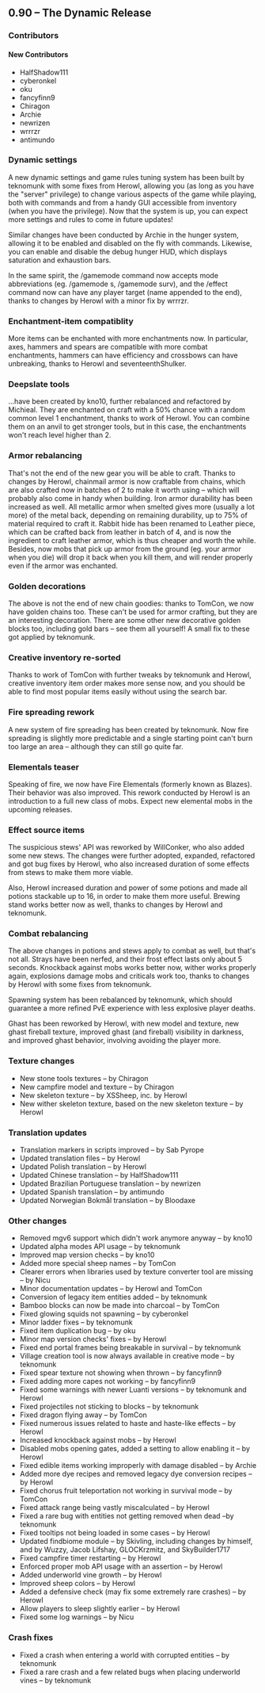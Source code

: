 ## 0.90 – The Dynamic Release

### Contributors
#### New Contributors
* HalfShadow111
* cyberonkel
* oku
* fancyfinn9
* Chiragon
* Archie
* newrizen
* wrrrzr
* antimundo

### Dynamic settings
A new dynamic settings and game rules tuning system has been built by teknomunk with some fixes from Herowl, allowing you (as long as you have the "server" privilege) to change various aspects of the game while playing, both with commands and from a handy GUI accessible from inventory (when you have the privilege). Now that the system is up, you can expect more settings and rules to come in future updates!

Similar changes have been conducted by Archie in the hunger system, allowing it to be enabled and disabled on the fly with commands. Likewise, you can enable and disable the debug hunger HUD, which displays saturation and exhaustion bars.

In the same spirit, the /gamemode command now accepts mode abbreviations (eg. /gamemode s, /gamemode surv), and the /effect command now can have any player target (name appended to the end), thanks to changes by Herowl with a minor fix by wrrrzr.

### Enchantment-item compatiblity
More items can be enchanted with more enchantments now. In particular, axes, hammers and spears are compatible with more combat enchantments, hammers can have efficiency and crossbows can have unbreaking, thanks to Herowl and seventeenthShulker.

### Deepslate tools
...have been created by kno10, further rebalanced and refactored by Michieal. They are enchanted on craft with a 50% chance with a random common level 1 enchantment, thanks to work of Herowl. You can combine them on an anvil to get stronger tools, but in this case, the enchantments won't reach level higher than 2.

### Armor rebalancing
That's not the end of the new gear you will be able to craft. Thanks to changes by Herowl, chainmail armor is now craftable from chains, which are also crafted now in batches of 2 to make it worth using – which will probably also come in handy when building. Iron armor durability has been increased as well. All metallic armor when smelted gives more (usually a lot more) of the metal back, depending on remaining durability, up to 75% of material required to craft it. Rabbit hide has been renamed to Leather piece, which can be crafted back from leather in batch of 4, and is now the ingredient to craft leather armor, which is thus cheaper and worth the while. Besides, now mobs that pick up armor from the ground (eg. your armor when you die) will drop it back when you kill them, and will render properly even if the armor was enchanted.

### Golden decorations
The above is not the end of new chain goodies: thanks to TomCon, we now have golden chains too. These can't be used for armor crafting, but they are an interesting decoration. There are some other new decorative golden blocks too, including gold bars – see them all yourself! A small fix to these got applied by teknomunk.

### Creative inventory re-sorted
Thanks to work of TomCon with further tweaks by teknomunk and Herowl, creative inventory item order makes more sense now, and you should be able to find most popular items easily without using the search bar.

### Fire spreading rework
A new system of fire spreading has been created by teknomunk. Now fire spreading is slightly more predictable and a single starting point can't burn too large an area – although they can still go quite far.

### Elementals teaser
Speaking of fire, we now have Fire Elementals (formerly known as Blazes). Their behavior was also improved. This rework conducted by Herowl is an introduction to a full new class of mobs. Expect new elemental mobs in the upcoming releases.

### Effect source items
The suspicious stews' API was reworked by WillConker, who also added some new stews. The changes were further adopted, expanded, refactored and got bug fixes by Herowl, who also increased duration of some effects from stews to make them more viable.

Also, Herowl increased duration and power of some potions and made all potions stackable up to 16, in order to make them more useful. Brewing stand works better now as well, thanks to changes by Herowl and teknomunk.

### Combat rebalancing
The above changes in potions and stews apply to combat as well, but that's not all. Strays have been nerfed, and their frost effect lasts only about 5 seconds. Knockback against mobs works better now, wither works properly again, explosions damage mobs and criticals work too, thanks to changes by Herowl with some fixes from teknomunk.

Spawning system has been rebalanced by teknomunk, which should guarantee a more refined PvE experience with less explosive player deaths.

Ghast has been reworked by Herowl, with new model and texture, new ghast fireball texture, improved ghast (and fireball) visibility in darkness, and improved ghast behavior, involving avoiding the player more.

### Texture changes
* New stone tools textures – by Chiragon
* New campfire model and texture – by Chiragon
* New skeleton texture – by XSSheep, inc. by Herowl
* New wither skeleton texture, based on the new skeleton texture – by Herowl

### Translation updates
* Translation markers in scripts improved – by Sab Pyrope
* Updated translation files – by Herowl
* Updated Polish translation – by Herowl
* Updated Chinese translation – by HalfShadow111
* Updated Brazilian Portuguese translation – by newrizen
* Updated Spanish translation – by antimundo
* Updated Norwegian Bokmål translation – by Bloodaxe

### Other changes
* Removed mgv6 support which didn't work anymore anyway – by kno10
* Updated alpha modes API usage – by teknomunk
* Improved map version checks – by kno10
* Added more special sheep names – by TomCon
* Clearer errors when libraries used by texture converter tool are missing – by Nicu
* Minor documentation updates – by Herowl and TomCon
* Conversion of legacy item entities added – by teknomunk
* Bamboo blocks can now be made into charcoal – by TomCon
* Fixed glowing squids not spawning – by cyberonkel
* Minor ladder fixes – by teknomunk
* Fixed item duplication bug – by oku
* Minor map version checks' fixes – by Herowl
* Fixed end portal frames being breakable in survival – by teknomunk
* Village creation tool is now always available in creative mode – by teknomunk
* Fixed spear texture not showing when thrown – by fancyfinn9
* Fixed adding more capes not working – by fancyfinn9
* Fixed some warnings with newer Luanti versions – by teknomunk and Herowl
* Fixed projectiles not sticking to blocks – by teknomunk
* Fixed dragon flying away – by TomCon
* Fixed numerous issues related to haste and haste-like effects – by Herowl
* Increased knockback against mobs – by Herowl
* Disabled mobs opening gates, added a setting to allow enabling it – by Herowl
* Fixed edible items working improperly with damage disabled – by Archie
* Added more dye recipes and removed legacy dye conversion recipes – by Herowl
* Fixed chorus fruit teleportation not working in survival mode – by TomCon
* Fixed attack range being vastly miscalculated – by Herowl
* Fixed a rare bug with entities not getting removed when dead –by teknomunk
* Fixed tooltips not being loaded in some cases – by Herowl
* Updated findbiome module – by Skivling, including changes by himself, and by Wuzzy, Jacob Lifshay, GLOCKrzmitz, and SkyBuilder1717
* Fixed campfire timer restarting – by Herowl
* Enforced proper mob API usage with an assertion – by Herowl
* Added underworld vine growth – by Herowl
* Improved sheep colors – by Herowl
* Added a defensive check (may fix some extremely rare crashes) – by Herowl
* Allow players to sleep slightly earlier – by Herowl
* Fixed some log warnings – by Nicu

### Crash fixes
* Fixed a crash when entering a world with corrupted entities – by teknomunk
* Fixed a rare crash and a few related bugs when placing underworld vines – by teknomunk
